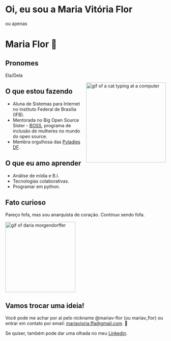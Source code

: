 # Oi, eu sou a Maria Vitória Flor 
ou apenas 

# Maria Flor 🌻

## Pronomes
Ela/Dela

<img align = 'right' alt = "gif of a cat typing at a computer" src ="https://media.giphy.com/media/13HBDT4QSTpveU/giphy.gif" 
width = "250"/>

## O que estou fazendo

- Aluna de Sistemas para Internet no Instituto Federal de Brasília (IFB).
- Mentorada no Big Open Source Sister - [BOSS](https://github.com/BOSS-BigOpenSourceSister), programa de inclusão de mulheres no mundo do open source.
- Membra orgulhosa das [Pyladies DF](https://github.com/pyladiesdf). 

## O que eu amo aprender

- Análise de mídia e B.I.
- Tecnologias colaborativas.
- Programar em python.

## Fato curioso

Pareço fofa, mas sou anarquista de coração. Continuo sendo fofa. 

<img align = 'center' alt = "gif of daria morgendorffer" src="https://64.media.tumblr.com/307fa9d7b290acfd40d0f18094333f0f/01aaaa234c5c57fe-c5/s500x750/fa1fdf6a4801fb214697c5c8d6da63e445b6894d.gifv" width = "220"/>

## Vamos trocar uma ideia!

Você pode me achar por aí pelo nickname @mariav-flor (ou mariav_flor) ou entrar em contato por email: mariavioria.ffa@gmail.com. 💌

Se quiser, também pode dar uma olhada no meu [Linkedin](https://www.linkedin.com/in/mariavitoria).
